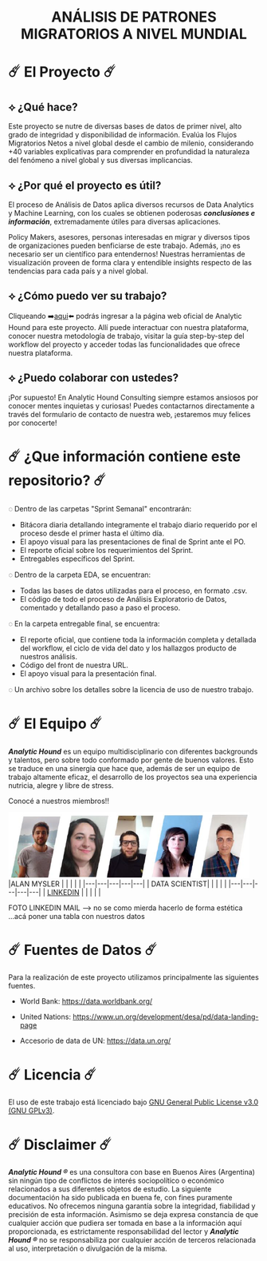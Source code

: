 <h1 align="center"> ANÁLISIS DE PATRONES MIGRATORIOS A NIVEL MUNDIAL </h1>

# ☄️ El Proyecto ☄️

## ⟡ ¿Qué hace?

Este proyecto se nutre de diversas bases de datos de primer nivel, alto grado de integridad y disponibilidad de información. Evalúa los Flujos Migratorios Netos a nivel global desde el cambio de milenio, considerando +40 variables explicativas para comprender en profundidad la naturaleza del fenómeno a nivel global y sus diversas implicancias.

## ⟡ ¿Por qué el proyecto es útil?

El proceso de Análisis de Datos aplica diversos recursos de Data Analytics y Machine Learning, con los cuales se obtienen poderosas ***conclusiones e información***, extremadamente útiles para diversas aplicaciones.

Policy Makers, asesores, personas interesadas en migrar y diversos tipos de organizaciones pueden benficiarse de este trabajo. Además, ¡no es necesario ser un científico para entendernos! Nuestras herramientas de visualización proveen de forma clara y entendible insights respecto de las tendencias para cada país y a nivel global.

## ⟡ ¿Cómo puedo ver su trabajo?

Cliqueando ➡️[aqui](http://107.21.7.155:8501/)⬅️ podrás ingresar a la página web oficial de Analytic Hound para este proyecto. Allí puede interactuar con nuestra plataforma, conocer nuestra metodología de trabajo, visitar la guía step-by-step del workflow del proyecto y acceder todas las funcionalidades que ofrece nuestra plataforma.

## ⟡ ¿Puedo colaborar con ustedes?

¡Por supuesto! En Analytic Hound Consulting siempre estamos ansiosos por conocer mentes inquietas y curiosas! Puedes contactarnos directamente a través del formulario de contacto de nuestra web, ¡estaremos muy felices por conocerte!

# ☄️ ¿Que información contiene este repositorio? ☄️

◌ Dentro de las carpetas "Sprint Semanal" encontrarán:
* Bitácora diaria detallando integramente el trabajo diario requerido por el proceso desde el primer hasta el último día.
* El apoyo visual para las presentaciones de final de Sprint ante el PO.
* El reporte oficial sobre los requerimientos del Sprint.
* Entregables específicos del Sprint.

◌ Dentro de la carpeta EDA, se encuentran:
* Todas las bases de datos utilizadas para el proceso, en formato .csv.
* El código de todo el proceso de Análisis Exploratorio de Datos, comentado y detallando paso a paso el proceso.

◌ En la carpeta entregable final, se encuentra:
* El reporte oficial, que contiene toda la información completa y detallada del workflow, el ciclo de vida del dato y los hallazgos producto de nuestros análisis.
* Código del front de nuestra URL.
* El apoyo visual para la presentación final.

◌ Un archivo sobre los detalles sobre la licencia de uso de nuestro trabajo.

# ☄️ El Equipo ☄️

***Analytic Hound*** es un equipo multidisciplinario con diferentes backgrounds y talentos, pero sobre todo conformado por gente de buenos valores. Esto se traduce en una sinergia que hace que, además de ser un equipo de trabajo altamente eficaz, el desarrollo de los proyectos sea una experiencia nutricia, alegre y libre de stress.

Conocé a nuestros miembros!!

![TEAM](https://github.com/Analytic-Hound-Consulting/ONG-Henry/blob/main/graph/team.png)
|ALAN MYSLER   |   |   |   |   |
|---|---|---|---|---|
|   DATA SCIENTIST|   |   |   |   |
|---|---|---|---|---|
|  [LINKEDIN]([http://107.21.7.155:8501/](https://www.linkedin.com/in/amysler/)) |   |   |   |   |

FOTO LINKEDIN MAIL --> no se como mierda hacerlo de forma estética 
...acá poner una tabla con nuestros datos


# ☄️ Fuentes de Datos ☄️

Para la realización de este proyecto utilizamos principalmente las siguientes fuentes.

* World Bank: https://data.worldbank.org/

* United Nations: https://www.un.org/development/desa/pd/data-landing-page

* Accesorio de data de UN:  https://data.un.org/ 



# ☄️ Licencia<a name="licencia"></a> ☄️

El uso de este trabajo está licenciado bajo [GNU General Public License v3.0 (GNU GPLv3)](https://choosealicense.com/licenses/gpl-3.0/).

# ☄️ Disclaimer ☄️

***Analytic Hound ®*** es una consultora con base en Buenos Aires (Argentina) sin ningún tipo de conflictos de interés sociopolítico o económico relacionados a sus diferentes objetos de estudio. La siguiente documentación ha sido publicada en buena fe, con fines puramente educativos. No ofrecemos ninguna garantía sobre la integridad, fiabilidad y precisión de esta información. Asimismo se deja expresa constancia de que cualquier acción que pudiera ser tomada en base a la información aquí proporcionada, es estrictamente responsabilidad del lector y ***Analytic Hound ®*** no se responsabiliza por cualquier acción de terceros relacionada al uso, interpretación o divulgación de la misma.
